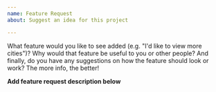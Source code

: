 ```yaml
---
name: Feature Request
about: Suggest an idea for this project

---
```


What feature would you like to see added (e.g. "I'd like to view more cities")? Why would that feature be useful to you or other people? And finally, do you have any suggestions on how the feature should look or work? The more info, the better!

**Add feature request description below**
